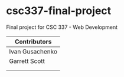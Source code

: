 # csc337-final-project
Final project for CSC 337 - Web Development

| Contributors      |
| ----------------- |
| Ivan Gusachenko   |
| Garrett Scott |
| |
| |
